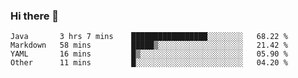 ### Hi there 👋

<!--
**urzz/urzz** is a ✨ _special_ ✨ repository because its `README.md` (this file) appears on your GitHub profile.

Here are some ideas to get you started:

- 🔭 I’m currently working on ...
- 🌱 I’m currently learning ...
- 👯 I’m looking to collaborate on ...
- 🤔 I’m looking for help with ...
- 💬 Ask me about ...
- 📫 How to reach me: ...
- 😄 Pronouns: ...
- ⚡ Fun fact: ...
-->

<!--START_SECTION:waka-->

```text
Java       3 hrs 7 mins    █████████████████░░░░░░░░   68.22 %
Markdown   58 mins         █████▒░░░░░░░░░░░░░░░░░░░   21.42 %
YAML       16 mins         █▒░░░░░░░░░░░░░░░░░░░░░░░   05.90 %
Other      11 mins         █░░░░░░░░░░░░░░░░░░░░░░░░   04.20 %
```

<!--END_SECTION:waka-->
